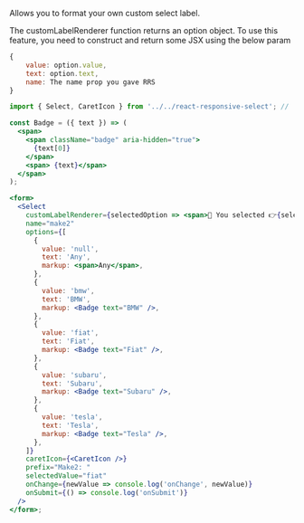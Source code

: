 Allows you to format your own custom select label.

The customLabelRenderer function returns an option object. To use this feature, you need to construct and return some JSX using the below param

```jsx static noeditor
{
    value: option.value,
    text: option.text,
    name: The name prop you gave RRS
}
```

```jsx
import { Select, CaretIcon } from '../../react-responsive-select'; // 'react-responsive-select'

const Badge = ({ text }) => (
  <span>
    <span className="badge" aria-hidden="true">
      {text[0]}
    </span>
    <span> {text}</span>
  </span>
);

<form>
  <Select
    customLabelRenderer={selectedOption => <span>🎉 You selected 👉{selectedOption.text}</span>}
    name="make2"
    options={[
      {
        value: 'null',
        text: 'Any',
        markup: <span>Any</span>,
      },
      {
        value: 'bmw',
        text: 'BMW',
        markup: <Badge text="BMW" />,
      },
      {
        value: 'fiat',
        text: 'Fiat',
        markup: <Badge text="Fiat" />,
      },
      {
        value: 'subaru',
        text: 'Subaru',
        markup: <Badge text="Subaru" />,
      },
      {
        value: 'tesla',
        text: 'Tesla',
        markup: <Badge text="Tesla" />,
      },
    ]}
    caretIcon={<CaretIcon />}
    prefix="Make2: "
    selectedValue="fiat"
    onChange={newValue => console.log('onChange', newValue)}
    onSubmit={() => console.log('onSubmit')}
  />
</form>;
```
